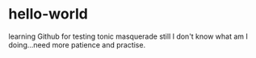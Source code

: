 # hello-world
learning Github for testing tonic masquerade
still I don't know what am I doing...need more patience and practise.
